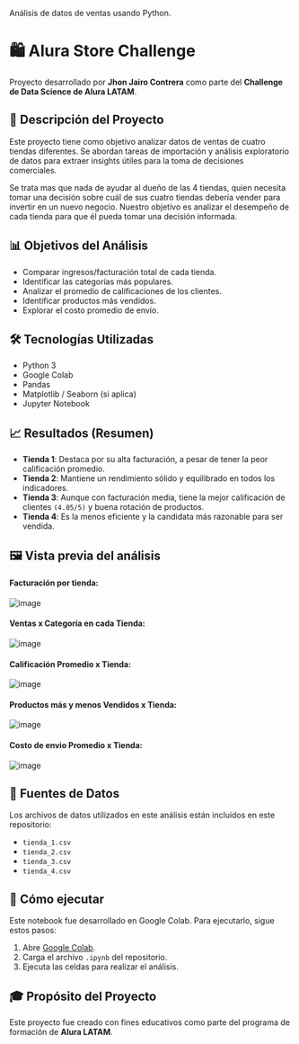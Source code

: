 Análisis de datos de ventas usando Python.

# 🛍️ Alura Store Challenge

Proyecto desarrollado por **Jhon Jairo Contrera** como parte del **Challenge de Data Science de Alura LATAM**.

## 📘 Descripción del Proyecto
Este proyecto tiene como objetivo analizar datos de ventas de cuatro tiendas diferentes. Se abordan tareas de importación y análisis exploratorio de datos para extraer insights útiles para la toma de decisiones comerciales.

Se trata mas que nada de ayudar al dueño de las 4 tiendas, quien necesita tomar una decisión sobre cuál de sus cuatro tiendas debería vender para invertir en un nuevo negocio. Nuestro objetivo es analizar el desempeño de cada tienda para que él pueda tomar una decisión informada.

## 📊 Objetivos del Análisis

- Comparar ingresos/facturación total de cada tienda.  
- Identificar las categorías más populares.
- Analizar el promedio de calificaciones de los clientes.
- Identificar productos más vendidos.  
- Explorar el costo promedio de envío.  

## 🛠️ Tecnologías Utilizadas

- Python 3  
- Google Colab  
- Pandas  
- Matplotlib / Seaborn (si aplica)  
- Jupyter Notebook  

## 📈 Resultados (Resumen)

- **Tienda 1**: Destaca por su alta facturación, a pesar de tener la peor calificación promedio.  
- **Tienda 2**: Mantiene un rendimiento sólido y equilibrado en todos los indicadores.
- **Tienda 3**: Aunque con facturación media, tiene la mejor calificación de clientes `(4.05/5)` y buena rotación de productos. 
- **Tienda 4**: Es la menos eficiente y la candidata más razonable para ser vendida.

## 🖼️ Vista previa del análisis


#### Facturación por tienda:
![image](https://github.com/user-attachments/assets/3415aa5a-98a8-451c-ae27-47283e818412)

#### Ventas x Categoría en cada Tienda:
![image](https://github.com/user-attachments/assets/67ccac50-a7bb-4c39-a68e-dcde75f0d628)

#### Calificación Promedio x Tienda:
![image](https://github.com/user-attachments/assets/02d5a71b-5c21-45e1-bbd9-4611c7542c6d)

#### Productos más y menos Vendidos x Tienda:
![image](https://github.com/user-attachments/assets/b660f482-314e-4e4e-9f58-2b7861f7133a)

#### Costo de envio Promedio x Tienda:
![image](https://github.com/user-attachments/assets/657fff25-1db3-4a54-b6ef-f18bb32e2bf4)


## 🔗 Fuentes de Datos
Los archivos de datos utilizados en este análisis están incluidos en este repositorio:

- `tienda_1.csv`
- `tienda_2.csv`
- `tienda_3.csv`
- `tienda_4.csv`

## 🚀 Cómo ejecutar
Este notebook fue desarrollado en Google Colab. Para ejecutarlo, sigue estos pasos:

1. Abre [Google Colab](https://colab.research.google.com/).
2. Carga el archivo `.ipynb` del repositorio.
3. Ejecuta las celdas para realizar el análisis.

## 🎓 Propósito del Proyecto
Este proyecto fue creado con fines educativos como parte del programa de formación de **Alura LATAM**.
